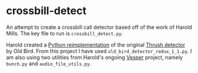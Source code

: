 # crossbill-detect

An attempt to create a crossbill call detector based off of the work of Harold Mills. The key file to run is `crossbill_detect.py`.

Harold created a [Python reimplementation](https://github.com/HaroldMills/Vesper/tree/master/vesper/old_bird) of the original [Thrush detector](http://www.oldbird.org/Thrush.htm) by Old Bird. From this project I have used `old_bird_detector_redux_1_1.py`. I am also using two utilities from Harold's ongoing [Vesper](https://github.com/HaroldMills/Vesper) project, namely `bunch.py` and `audio_file_utils.py`.

